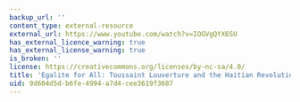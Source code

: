 ```yaml
---
backup_url: ''
content_type: external-resource
external_url: https://www.youtube.com/watch?v=IOGVgQYX6SU
has_external_licence_warning: true
has_external_license_warning: true
is_broken: ''
license: https://creativecommons.org/licenses/by-nc-sa/4.0/
title: 'Egalite for All: Toussaint Louverture and the Haitian Revolution'
uid: 9d604d5d-b6fe-4994-a7d4-cee3619f3687
---
```

